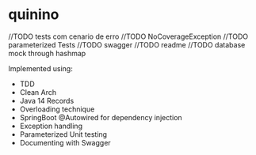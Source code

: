 # quinino
//TODO tests com cenario de erro
//TODO NoCoverageException
//TODO parameterized Tests
//TODO swagger
//TODO readme
//TODO database mock through hashmap

Implemented using:
- TDD
- Clean Arch
- Java 14 Records
- Overloading technique
- SpringBoot @Autowired for dependency injection
- Exception handling
- Parameterized Unit testing
- Documenting with Swagger